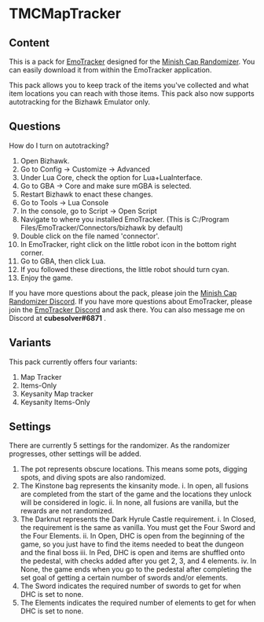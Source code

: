 # TMCMapTracker

## Content

This is a pack for [EmoTracker](https://emotracker.net/) designed for the [Minish Cap Randomizer](https://rando.minishmaker.com/).
You can easily download it from within the EmoTracker application.

This pack allows you to keep track of the items you've collected and what item locations you can reach with those items.
This pack also now supports autotracking for the Bizhawk Emulator only.

## Questions

How do I turn on autotracking?
1. Open Bizhawk.
2. Go to Config -> Customize -> Advanced
3. Under Lua Core, check the option for Lua+LuaInterface.
4. Go to GBA -> Core and make sure mGBA is selected.
5. Restart Bizhawk to enact these changes.
6. Go to Tools -> Lua Console
7. In the console, go to Script -> Open Script
8. Navigate to where you installed EmoTracker.
  (This is C:/Program Files/EmoTracker/Connectors/bizhawk by default)
9. Double click on the file named 'connector'.
10. In EmoTracker, right click on the little robot icon in the bottom right corner.
11. Go to GBA, then click Lua.
12. If you followed these directions, the little robot should turn cyan.
13. Enjoy the game.

If you have more questions about the pack, please join the [Minish Cap Randomizer Discord](https://discord.gg/nCwuNSz).
If you have more questions about EmoTracker, please join the [EmoTracker Discord](https://emotracker.net/community/) and ask there.
You can also message me on Discord at __cubesolver#6871__ .

## Variants

This pack currently offers four variants:
1. Map Tracker
2. Items-Only
3. Keysanity Map tracker
4. Keysanity Items-Only

## Settings

There are currently 5 settings for the randomizer. As the randomizer progresses, other settings will be added.

1. The pot represents obscure locations. This means some pots, digging spots, and diving spots are also randomized.
2. The Kinstone bag represents the kinsanity mode.
  i. In open, all fusions are completed from the start of the game and the locations they unlock will be considered in logic.
  ii. In none, all fusions are vanilla, but the rewards are not randomized.
3. The Darknut represents the Dark Hyrule Castle requirement.
  i. In Closed, the requirement is the same as vanilla. You must get the Four Sword and the Four Elements.
  ii. In Open, DHC is open from the beginning of the game, so you just have to find the items needed to beat the dungeon and the final boss
  iii. In Ped, DHC is open and items are shuffled onto the pedestal, with checks added after you get 2, 3, and 4 elements.
  iv. In None, the game ends when you go to the pedestal after completing the set goal of getting a certain number of swords and/or elements.
4. The Sword indicates the required number of swords to get for when DHC is set to none.
5. The Elements indicates the required number of elements to get for when DHC is set to none.
